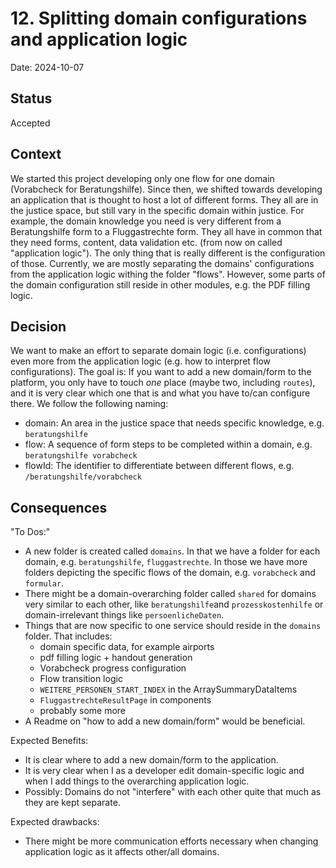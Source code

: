 # 12. Splitting domain configurations and application logic

Date: 2024-10-07

## Status

Accepted

## Context

We started this project developing only one flow for one domain (Vorabcheck for Beratungshilfe).
Since then, we shifted towards developing an application that is thought to host a lot of different forms.
They all are in the justice space, but still vary in the specific domain within justice.
For example, the domain knowledge you need is very different from a Beratungshilfe form to a Fluggastrechte form.
They all have in common that they need forms, content, data validation etc. (from now on called "application logic").
The only thing that is really different is the configuration of those.
Currently, we are mostly separating the domains' configurations from the application logic withing the folder "flows".
However, some parts of the domain configuration still reside in other modules, e.g. the PDF filling logic.

## Decision

We want to make an effort to separate domain logic (i.e. configurations) even more from the application logic (e.g. how to interpret flow configurations).
The goal is: If you want to add a new domain/form to the platform, you only have to touch _one_ place (maybe two, including `routes`), and it is very clear which one that is and what you have to/can configure there.
We follow the following naming:

- domain: An area in the justice space that needs specific knowledge, e.g. `beratungshilfe`
- flow: A sequence of form steps to be completed within a domain, e.g. `beratungshilfe vorabcheck`
- flowId: The identifier to differentiate between different flows, e.g. `/beratungshilfe/vorabcheck`

## Consequences

"To Dos:"

- A new folder is created called `domains`. In that we have a folder for each domain, e.g. `beratungshilfe`, `fluggastrechte`. In those we have more folders depicting the specific flows of the domain, e.g. `vorabcheck` and `formular`.
- There might be a domain-overarching folder called `shared` for domains very similar to each other, like `beratungshilfe`and `prozesskostenhilfe` or domain-irrelevant things like `persoenlicheDaten`.
- Things that are now specific to one service should reside in the `domains` folder. That includes:
  - domain specific data, for example airports
  - pdf filling logic + handout generation
  - Vorabcheck progress configuration
  - Flow transition logic
  - `WEITERE_PERSONEN_START_INDEX` in the ArraySummaryDataItems
  - `FluggastrechteResultPage` in components
  - probably some more
- A Readme on "how to add a new domain/form" would be beneficial.

Expected Benefits:

- It is clear where to add a new domain/form to the application.
- It is very clear when I as a developer edit domain-specific logic and when I add things to the overarching application logic.
- Possibly: Domains do not "interfere" with each other quite that much as they are kept separate.

Expected drawbacks:

- There might be more communication efforts necessary when changing application logic as it affects other/all domains.
